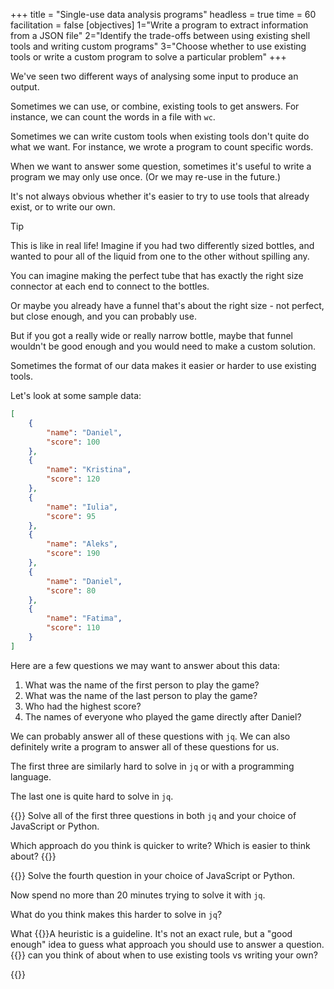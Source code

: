 +++
title = "Single-use data analysis programs"
headless = true
time = 60
facilitation = false
[objectives]
    1="Write a program to extract information from a JSON file"
    2="Identify the trade-offs between using existing shell tools and writing custom programs"
    3="Choose whether to use existing tools or write a custom program to solve a particular problem"
+++

We've seen two different ways of analysing some input to produce an output.

Sometimes we can use, or combine, existing tools to get answers. For instance, we can count the words in a file with `wc`.

Sometimes we can write custom tools when existing tools don't quite do what we want. For instance, we wrote a program to count specific words.

When we want to answer some question, sometimes it's useful to write a program we may only use once. (Or we may re-use in the future.)

It's not always obvious whether it's easier to try to use tools that already exist, or to write our own.

> [!TIP]
>
> This is like in real life! Imagine if you had two differently sized bottles, and wanted to pour all of the liquid from one to the other without spilling any.
>
> You can imagine making the perfect tube that has exactly the right size connector at each end to connect to the bottles.
>
> Or maybe you already have a funnel that's about the right size - not perfect, but close enough, and you can probably use.
>
> But if you got a really wide or really narrow bottle, maybe that funnel wouldn't be good enough and you would need to make a custom solution.

Sometimes the format of our data makes it easier or harder to use existing tools.

Let's look at some sample data:

```json
[
    {
        "name": "Daniel",
        "score": 100
    },
    {
        "name": "Kristina",
        "score": 120
    },
    {
        "name": "Iulia",
        "score": 95
    },
    {
        "name": "Aleks",
        "score": 190
    },
    {
        "name": "Daniel",
        "score": 80
    },
    {
        "name": "Fatima",
        "score": 110
    }
]
```

Here are a few questions we may want to answer about this data:
1. What was the name of the first person to play the game?
2. What was the name of the last person to play the game?
3. Who had the highest score?
4. The names of everyone who played the game directly after Daniel?

We can probably answer all of these questions with `jq`. We can also definitely write a program to answer all of these questions for us.

The first three are similarly hard to solve in `jq` or with a programming language.

The last one is quite hard to solve in `jq`.

{{<note type="Exercise">}}
Solve all of the first three questions in both `jq` and your choice of JavaScript or Python.

Which approach do you think is quicker to write? Which is easier to think about?
{{</note>}}

{{<note type="Exercise">}}
Solve the fourth question in your choice of JavaScript or Python.

Now spend no more than 20 minutes trying to solve it with `jq`.

What do you think makes this harder to solve in `jq`?

What {{<tooltip title="heuristics">}}A heuristic is a guideline. It's not an exact rule, but a "good enough" idea to guess what approach you should use to answer a question.{{</tooltip>}} can you think of about when to use existing tools vs writing your own?

{{</note>}}
